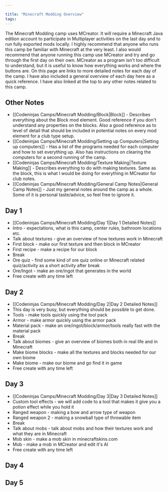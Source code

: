 ```yaml
---

title: "Minecraft Modding Overview"
tags:
---
```

The Minecraft Modding camp uses MCreator. It will require a Minecraft Java edition account to participate in Multiplayer activities on the last day and to run fully exported mods locally. I highly recommend that anyone who runs this camp be familiar with Minecraft at the very least. I also would recommend that anyone running this camp use MCreator and try and go through the first day on their own. MCreator as a program isn't too difficult to understand, but it is useful to know how everything works and where the buttons are. On this page are links to more detailed notes for each day of the camp. I have also included a general overview of each day here as a quick reference. I have also linked at the top to any other notes related to this camp.

## Other Notes
- [[Codeninjas Camps/Minecraft Modding/Block|Block]] - Describes everything about the Block mod element. Good reference if you don't understand any properties on the blocks. Also a good reference as to level of detail that should be included in potential notes on every mod element for a club type setup.
- [[Codeninjas Camps/Minecraft Modding/Setting up Computers|Setting up computers]] - Has a list of the programs needed for each computer and how to set everything up. Also has instructions on clearing the computers for a second running of the camp.
- [[Codeninjas Camps/Minecraft Modding/Texture Making|Texture Making]] - Describes everything to do with making textures. Same as the block, this is what I would be doing for everything in MCreator for club notes.
- [[Codeninjas Camps/Minecraft Modding/General Camp Notes|General Camp Notes]] - Just my general notes around the camp as a whole. Some of it is personal taste/advice, so feel free to ignore it.
## Day 1
- [[Codeninjas Camps/Minecraft Modding/Day 1|Day 1 Detailed Notes]]
- Intro - expectations, what is this camp, center rules, bathroom locations etc.
- Talk about textures - give an overview of how textures work in Minecraft
- First block - make our first texture and then block in MCreator
- First recipe - make a recipe for our block
- Break
- Ore quiz - find some kind of ore quiz online or Minecraft related quiz/activity as a short activity after break
- Ore/Ingot - make an ore/ingot that generates in the world
- Free create with any time left
## Day 2
- [[Codeninjas Camps/Minecraft Modding/Day 2|Day 2 Detailed Notes]]
- This day is very busy, but everything should be possible to get done.
- Tools - make tools quickly using the tool pack
- Armor - make armor quickly using the armor pack
- Material pack - make an ore/ingot/block/armor/tools really fast with the material pack
- Break
- Talk about biomes - give an overview of biomes both in real life and in Minecraft
- Make biome blocks - make all the textures and blocks needed for our own biome
- Make biome - make our biome and go find it in game
- Free create with any time left
## Day 3
- [[Codeninjas Camps/Minecraft Modding/Day 3|Day 3 Detailed Notes]]
- Custom tool effects - we will add code to a tool that makes it give you a potion effect while you hold it
- Ranged weapon - making a bow and arrow type of weapon
- Ranged weapon 2 - making a snowball type of throwable item
- Break
- Talk about mobs - talk about mobs and how their textures work and what they are in Minecraft
- Mob skin - make a mob skin in minecraftskins.com
- Mob - make a mob in MCreator and edit it's AI
- Free create with any time left
## Day 4
## Day 5